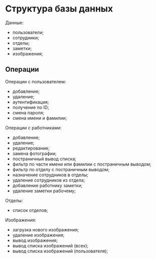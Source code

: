 # Структура базы данных

Данные:

- пользователи;
- сотрудники;
- отделы;
- заметки;
- изображения;

## Операции

Операции с пользователем:

- добавление;
- удаление;
- аутентификация;
- получение по ID;
- смена пароля;
- смена имени и фамилии;

Операции с работниками:

- добавление;
- удаление;
- редактирование;
- замена фотографии;
- постраничный вывод списка;
- фильтр по части имени или фамилии с постраничным выводом;
- фильтр по отделу с постраничным выводом;
- назначение сотрудников в отделы;
- удаление сотрудников из отдела;
- добавление работнику заметки;
- удаление заметки рабочему;

Отделы:

- список отделов;

Изображения:

- загрузка нового изображения;
- удаление изображения;
- вывод изображения;
- вывод списка изображений (всех);
- вывод списка изображений (пользователя);